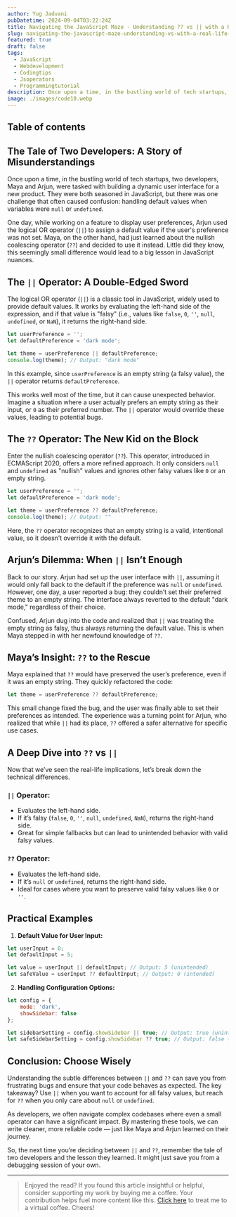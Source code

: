 ```yaml
---
author: Yug Jadvani
pubDatetime: 2024-09-04T03:22:24Z
title: Navigating the JavaScript Maze - Understanding ?? vs || with a Real-Life Tale
slug: navigating-the-javascript-maze-understanding-vs-with-a-real-life-tale
featured: true
draft: false
tags:
  - JavaScript
  - Webdevelopment
  - Codingtips
  - Jsoperators
  - Programmingtutorial
description: Once upon a time, in the bustling world of tech startups, two developers, Maya and Arjun, were tasked with building a dynamic user interface for a new product.
image: ./images/code10.webp
---
```


## Table of contents

## The Tale of Two Developers: A Story of Misunderstandings

Once upon a time, in the bustling world of tech startups, two developers, Maya and Arjun, were tasked with building a dynamic user interface for a new product. They were both seasoned in JavaScript, but there was one challenge that often caused confusion: handling default values when variables were `null` or `undefined`.

One day, while working on a feature to display user preferences, Arjun used the logical OR operator (`||`) to assign a default value if the user's preference was not set. Maya, on the other hand, had just learned about the nullish coalescing operator (`??`) and decided to use it instead. Little did they know, this seemingly small difference would lead to a big lesson in JavaScript nuances.

## The `||` Operator: A Double-Edged Sword

The logical OR operator (`||`) is a classic tool in JavaScript, widely used to provide default values. It works by evaluating the left-hand side of the expression, and if that value is "falsy" (i.e., values like `false`, `0`, `''`, `null`, `undefined`, or `NaN`), it returns the right-hand side.

```javascript
let userPreference = '';
let defaultPreference = 'dark mode';

let theme = userPreference || defaultPreference;
console.log(theme); // Output: "dark mode"
```

In this example, since `userPreference` is an empty string (a falsy value), the `||` operator returns `defaultPreference`.

This works well most of the time, but it can cause unexpected behavior. Imagine a situation where a user actually prefers an empty string as their input, or `0` as their preferred number. The `||` operator would override these values, leading to potential bugs.

## The `??` Operator: The New Kid on the Block

Enter the nullish coalescing operator (`??`). This operator, introduced in ECMAScript 2020, offers a more refined approach. It only considers `null` and `undefined` as "nullish" values and ignores other falsy values like `0` or an empty string.

```javascript
let userPreference = '';
let defaultPreference = 'dark mode';

let theme = userPreference ?? defaultPreference;
console.log(theme); // Output: ""
```

Here, the `??` operator recognizes that an empty string is a valid, intentional value, so it doesn’t override it with the default.

## Arjun’s Dilemma: When `||` Isn’t Enough

Back to our story. Arjun had set up the user interface with `||`, assuming it would only fall back to the default if the preference was `null` or `undefined`. However, one day, a user reported a bug: they couldn’t set their preferred theme to an empty string. The interface always reverted to the default "dark mode," regardless of their choice.

Confused, Arjun dug into the code and realized that `||` was treating the empty string as falsy, thus always returning the default value. This is when Maya stepped in with her newfound knowledge of `??`.

## Maya’s Insight: `??` to the Rescue

Maya explained that `??` would have preserved the user’s preference, even if it was an empty string. They quickly refactored the code:

```javascript
let theme = userPreference ?? defaultPreference;
```

This small change fixed the bug, and the user was finally able to set their preferences as intended. The experience was a turning point for Arjun, who realized that while `||` had its place, `??` offered a safer alternative for specific use cases.

## A Deep Dive into `??` vs `||`

Now that we’ve seen the real-life implications, let’s break down the technical differences.

### `||` Operator:

- Evaluates the left-hand side.
- If it’s falsy (`false`, `0`, `''`, `null`, `undefined`, `NaN`), returns the right-hand side.
- Great for simple fallbacks but can lead to unintended behavior with valid falsy values.

### `??` Operator:

- Evaluates the left-hand side.
- If it’s `null` or `undefined`, returns the right-hand side.
- Ideal for cases where you want to preserve valid falsy values like `0` or `''`.

## Practical Examples

1. **Default Value for User Input:**

```javascript
let userInput = 0;
let defaultInput = 5;

let value = userInput || defaultInput; // Output: 5 (unintended)
let safeValue = userInput ?? defaultInput; // Output: 0 (intended)
```

2. **Handling Configuration Options:**

```javascript
let config = {
    mode: 'dark',
    showSidebar: false
};

let sidebarSetting = config.showSidebar || true; // Output: true (unintended)
let safeSidebarSetting = config.showSidebar ?? true; // Output: false (intended)
```

## Conclusion: Choose Wisely

Understanding the subtle differences between `||` and `??` can save you from frustrating bugs and ensure that your code behaves as expected. The key takeaway? Use `||` when you want to account for all falsy values, but reach for `??` when you only care about `null` or `undefined`.

As developers, we often navigate complex codebases where even a small operator can have a significant impact. By mastering these tools, we can write cleaner, more reliable code — just like Maya and Arjun learned on their journey.

So, the next time you’re deciding between `||` and `??`, remember the tale of two developers and the lesson they learned. It might just save you from a debugging session of your own.

---

> Enjoyed the read? If you found this article insightful or helpful, consider supporting my work by buying me a coffee. Your contribution helps fuel more content like this. [Click here](https://buymeacoffee.com/yugjadvani9) to treat me to a virtual coffee. Cheers!